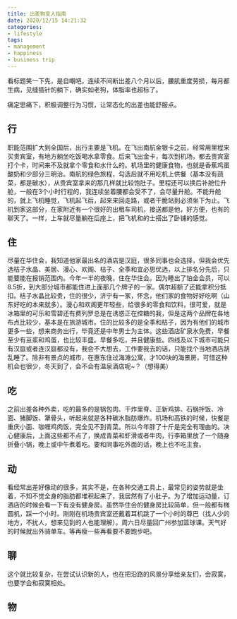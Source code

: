 ```yaml
---
title: 出差狗变人指南
date: 2020/12/15 14:21:32
categories: 
- lifestyle
tags: 
- management
- happiness
- business trip
---
```



看标题笑一下先，是自嘲吧，连续不间断出差八个月以后，腰肌重度劳损，每月都生病，见缝插针的躺下，确实如老狗，体脂率也超标了。

痛定思痛下，积极调整行为习惯，让常态化的出差也能舒服点。

## 行
职能范围扩大到全国后，出行主要是飞机。在飞出南航金银卡之前，经常用里程来买贵宾室，有地方躺坐吃饭喝水拿零食。后来飞出金卡，每次到机场，都去贵宾室打个卡，时间来不及就拿个零食和水什么的。机场里的健康食物，也就是香蕉鸡蛋酸奶和少部分三明治。南航的绿色旅程，勾选后就不用吃机上供餐（基本没有蔬菜，都是碳水），从贵宾室拿来的那几样就比较饱肚子。里程还可以换后补舱位升舱，一般在3个小时行程的，我连续坐着腰都会受不了，会尽量升舱。不能升舱的，就上飞机睡觉，飞机起飞后，起来来回走路，或者干脆站到必须坐下为止。飞机到家这部分，在家附近有一个很好的出租车司机，接送都是他，好方便，也有的聊天了。一样，上车就尽量躺在后座上，把飞机和的士搭出了卧铺的感觉。

## 住
尽量在华住会，我知道他家最出名的酒店是汉庭，很多同事也会选择，但我会优先选桔子水晶、美居、漫心、欢阁、桔子、全季和宜必思优选，以上排名分先后，只能要能在报销范围内。今年一半的夜晚，住在华住会。因为睡出了铂金会员，可以8.5折，到大部分城市都能住进上面那几个牌子的一家。偶尔超额了还能拿积分抵扣。桔子水晶比较贵，住的很少，济宁有一家，怀念，他们家的食物好好吃啊（山东好吃的本来就多）。漫心和欢阁更年轻些，给很多的零食和饮料，很可爱，就是冰箱里的可乐和雪碧还有费列罗总是在诱惑正在控糖的我，但是这两个品牌在各地布点比较少，基本是在旅游城市。住的比较多的是全季和桔子，因为有他们的城市更多一些，想来商务出行，毕竟还是中年男士为主体。这些酒店矿泉水免费，早餐至少有豆浆和鸡蛋，也比较丰盛。早餐多吃，并且健康些。四线及以下城市可能只有汉庭或者连汉庭都没有，我会不大想去，工作要我去的话，只能找个当地酒店胡乱睡了。除非有景点的城市，在惠东住过海滩公寓，才100块的海景房，可惜这种机会也很少，冬天到了，会不会有温泉酒店呢~？（想得美）

## 吃
之前出差各种外卖，吃的最多的是锅包肉、干炸里脊、正新鸡排、石锅拌饭、冷面、猪脚饭、犟骨头，听起来就是各种碳水脂肪爆炸。机场和高铁的时候，快餐是重庆小面、咖喱鸡肉饭，完全见不到青菜。所以今年胖了十斤是完全有理由的。决心健康后，上面这些都不点了，换成青菜和虾滑或者牛肉，行李箱里放了一个随身折叠小锅，晚上或中午煮着吃。要和同事吃外面的话，晚上也不吃主食。

## 动
看经常出差好像动的很多，其实不是，在各种交通工具上，最常见的姿势就是坐着，不知不觉全身的脂肪都堆积起来了，我居然有了小肚子。为了增加运动量，订酒店的时候会看一下有没有健身房。虽然华住会的健身房比较简单，但一般都有椭圆机，踩一个小时。刚刚在机场贵宾室还戴着耳机跳了一个小时的尊巴（找人少的地方，不扰人，想来见到的人也能理解）。周六日尽量回广州参加篮球课。天气好的时候就出外骑单车。等再瘦一些再看要不要跑步吧。

## 聊
这个就比较复杂，在尝试认识新的人，也在把沿路的风景分享给亲友们，会寂寞，也要学会和寂寞相处。

## 物



